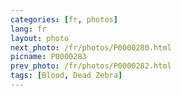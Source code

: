 ```yaml
---
categories: [fr, photos]
lang: fr
layout: photo
next_photo: /fr/photos/P0000280.html
picname: P0000283
prev_photo: /fr/photos/P0000282.html
tags: [Blood, Dead Zebra]
---
```

